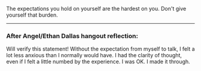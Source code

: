
The expectations you hold on yourself are the hardest on you. Don't give yourself that burden.

---
### After Angel/Ethan Dallas hangout reflection:
Will verify this statement! Without the expectation from myself to talk, I felt a lot less anxious than I normally would have. I had the clarity of thought, even if I felt a little numbed by the experience. I was OK. I made it through.